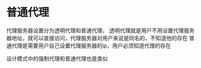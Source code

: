 # 普通代理
代理服务器设置分为透明代理和普通代理，
透明代理就是用户不用设置代理服务器地址，就可以直接访问，代理服务器对用户来说是同名的，不知道他的存在
普通代理是需要用户自己设置代理服务器的ip，用户必须知道代理的存在

设计模式中的强制代理和普通代理也是类似
